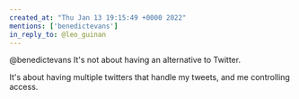 ```yaml
---
created_at: "Thu Jan 13 19:15:49 +0000 2022"
mentions: ['benedictevans']
in_reply_to: @leo_guinan
---
```


@benedictevans It's not about having an alternative to Twitter.

It's about having multiple twitters that handle my tweets, and me controlling access.